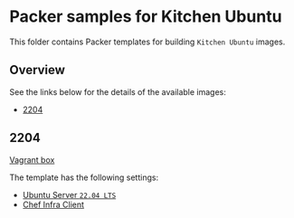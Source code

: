 # Packer samples for Kitchen Ubuntu

This folder contains Packer templates for building `Kitchen Ubuntu` images.

## Overview

See the links below for the details of the available images:

- [2204](#2204)

## 2204

[Vagrant box](https://app.vagrantup.com/gusztavvargadr/boxes/kitchen-ubuntu-2204)  

The template has the following settings:

- [Ubuntu Server `22.04 LTS`](../ubuntu-server/README.md#2204-lts)
- [Chef Infra Client](https://docs.chef.io/chef_client_overview/)
